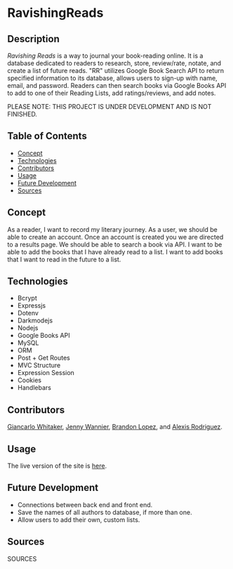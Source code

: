 # RavishingReads

## Description

*Ravishing Reads* is a way to journal your book-reading online.  It is a database dedicated to readers to research, store, review/rate, notate, and create a list of future reads.  "RR" utilizes Google Book Search API to return specified information to its database, allows users to sign-up with name, email, and password.  Readers can then search books via Google Books API to add to one of their Reading Lists, add ratings/reviews, and add notes.

PLEASE NOTE: THIS PROJECT IS UNDER DEVELOPMENT AND IS NOT FINISHED.

## Table of Contents

- [Concept](#concept)
- [Technologies](#technologies)
- [Contributors](#contributors)
- [Usage](#usage)
- [Future Development](#futuredevelopment)
- [Sources](#sources)

## Concept

As a reader, I want to record my literary journey. As a user, we should be able to create an account. Once an account is created you we are directed to a results page. We should be able to search a book via API. I want to be able to add the books that I have already read to a list. I want to add books that I want to read in the future to a list. 

## Technologies

* Bcrypt
* Expressjs
* Dotenv
* Darkmodejs
* Nodejs
* Google Books API
* MySQL
* ORM
* Post + Get Routes
* MVC Structure
* Expression Session
* Cookies
* Handlebars

## Contributors

[Giancarlo Whitaker](https://github.com/giancarlow333), [Jenny Wannier](https://github.com/alathea23), [Brandon Lopez](https://github.com/brandonchristopherlopez), and [Alexis Rodriguez](https://github.com/Ayrh1).

## Usage

The live version of the site is [here](https://ravishing-reads-a2209ea97ad8.herokuapp.com/).

## Future Development

* Connections between back end and front end.
* Save the names of all authors to database, if more than one.
* Allow users to add their own, custom lists.

## Sources

SOURCES